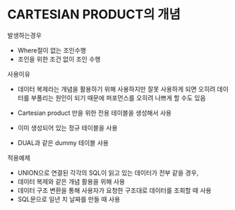 # CARTESIAN PRODUCT의 개념

발생하는경우

- Where절이 없는 조인수행
- 조인을 위한 조건 없이 조인 수행



사용이유

- 데이터 복제라는 개념을 활용하기 위해 사용하지만 잘못 사용하게 되면 오히려 데이터를 부풀리는 원인이 되기 때문에 퍼포먼스를 오히려 나쁘게 할 수도 있음

- Cartesian product 만을 위한 전용 테이블을 생성해서 사용
- 이미 생성되어 있는 정규 테이블을 사용
- DUAL과 같은 dummy 테이블 사용



적용예제

- UNION으로 연결된 각각의 SQL이 읽고 있는 데이터가 전부 같을 경우,
- 데이터 복제와 같은 개념 활용을 위해 사용
- 데이터 구조 변환을 통해 사용자가 요청한 구조대로 데이터를 조회할 때 사용
- SQL문으로 일년 치 날짜를 만들 때 사용